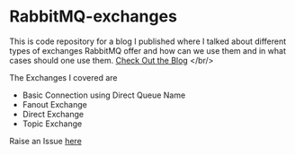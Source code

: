 # RabbitMQ-exchanges
This is code repository for a blog I published where I talked about different types of exchanges RabbitMQ offer and how can we use them and in what cases should one use them. 
<a href="https://medium.com/@jainamm47/understanding-different-exchanges-of-rabbitmq-e7d233de0c92">Check Out the Blog</a>
</br/>
<div>The Exchanges I covered are</div>
<ul>
  <li>Basic Connection using Direct Queue Name</li>
  <li>Fanout Exchange</li>
  <li>Direct Exchange</li>
  <li>Topic Exchange</li>
</ul>
<div>Raise an Issue <a href="https://github.com/jainam240101/rabbitMQ-exchanges/issues">here</a></div>
